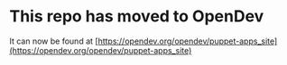 # This repo has moved to OpenDev

It can now be found at [https://opendev.org/opendev/puppet-apps_site](https://opendev.org/opendev/puppet-apps_site)
